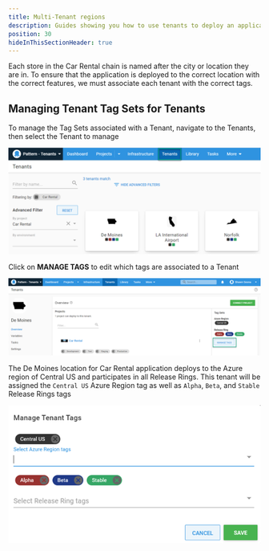```yaml
---
title: Multi-Tenant regions
description: Guides showing you how to use tenants to deploy an application to regions using different release rings.
position: 30
hideInThisSectionHeader: true
---
```

Each store in the Car Rental chain is named after the city or location they are in.  To ensure that the application is deployed to the correct location with the correct features, we must associate each tenant with the correct tags.

## Managing Tenant Tag Sets for Tenants
To manage the Tag Sets associated with a Tenant, navigate to the Tenants, then select the Tenant to manage

![](images/car-rental-tenants.png)

Click on **MANAGE TAGS** to edit which tags are associated to a Tenant

![](images/tenant-manage-tags.png)

The De Moines location for Car Rental application deploys to the Azure region of Central US and participates in all Release Rings.  This tenant will be assigned the `Central US` Azure Region tag as well as `Alpha`, `Beta`, and `Stable` Release Rings tags

![](images/demoines-tags.png)